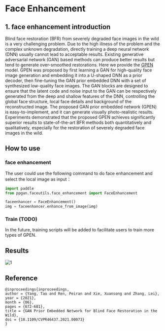 # Face Enhancement

## 1. face enhancement introduction

Blind face restoration (BFR) from severely degraded face images in the wild is a very challenging problem. Due to the high illness of the problem and the complex unknown degradation, directly training a deep neural network (DNN) usually cannot lead to acceptable results. Existing generative adversarial network (GAN) based methods can produce better results but tend to generate over-smoothed restorations. Here we provide the [GPEN](https://arxiv.org/abs/2105.06070) model. GPEN was proposed by first learning a GAN for high-quality face image generation and embedding it into a U-shaped DNN as a prior decoder, then fine-tuning the GAN prior embedded DNN with a set of synthesized low-quality face images. The GAN blocks are designed to ensure that the latent code and noise input to the GAN can be respectively generated from the deep and shallow features of the DNN, controlling the global face structure, local face details and background of the reconstructed image. The proposed GAN prior embedded network (GPEN) is easy-to-implement, and it can generate visually photo-realistic results. Experiments demonstrated that the proposed GPEN achieves significantly superior results to state-of-the-art BFR methods both quantitatively and qualitatively, especially for the restoration of severely degraded face images in the wild.

## How to use

### face enhancement

The user could use the following command to do face enhancement and select the local image as input：

```python
import paddle
from ppgan.faceutils.face_enhancement import FaceEnhancement

faceenhancer = FaceEnhancement()
img = faceenhancer.enhance_from_image(img)
```

### Train (TODO)

In the future, training scripts will be added to facilitate users to train more types of GPEN.

## Results

![1](https://user-images.githubusercontent.com/79366697/146891109-d204497f-7e71-4899-bc65-e1b101ce6293.jpg)

## Reference

```
@inproceedings{inproceedings,
author = {Yang, Tao and Ren, Peiran and Xie, Xuansong and Zhang, Lei},
year = {2021},
month = {06},
pages = {672-681},
title = {GAN Prior Embedded Network for Blind Face Restoration in the Wild},
doi = {10.1109/CVPR46437.2021.00073}
}

```
